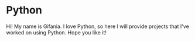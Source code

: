 # Python

Hi! My name is Gifania.
I love Python, so here I will provide projects that I've worked on using Python. Hope you like it!
